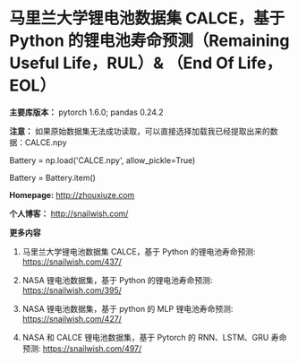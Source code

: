 # 马里兰大学锂电池数据集 CALCE，基于 Python 的锂电池寿命预测（Remaining Useful Life，RUL）& （End Of Life，EOL）

**主要库版本：** pytorch 1.6.0; pandas 0.24.2

**注意：** 如果原始数据集无法成功读取，可以直接选择加载我已经提取出来的数据：CALCE.npy

Battery = np.load('CALCE.npy', allow_pickle=True)

Battery = Battery.item()

**Homepage:** http://zhouxiuze.com

**个人博客：** http://snailwish.com/

**更多内容**

1. 马里兰大学锂电池数据集 CALCE，基于 Python 的锂电池寿命预测: https://snailwish.com/437/

2. NASA 锂电池数据集，基于 Python 的锂电池寿命预测: https://snailwish.com/395/

3. NASA 锂电池数据集，基于 python 的 MLP 锂电池寿命预测: https://snailwish.com/427/

4. NASA 和 CALCE 锂电池数据集，基于 Pytorch 的 RNN、LSTM、GRU 寿命预测: https://snailwish.com/497/

